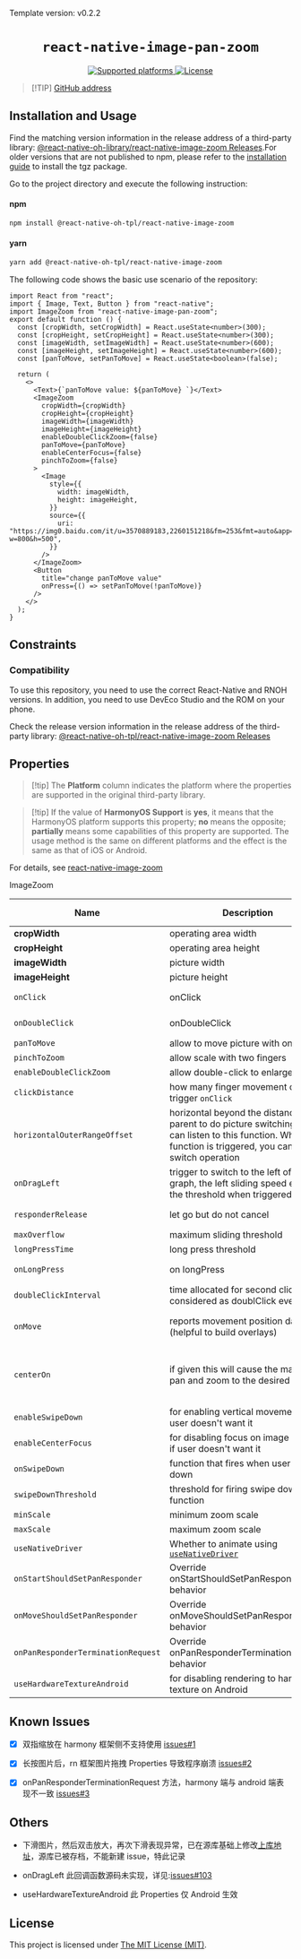 Template version: v0.2.2

<p align="center">
  <h1 align="center"> <code>react-native-image-pan-zoom</code> </h1>
</p>
<p align="center">
        <a href="https://github.com/ascoders/react-native-image-zoom/blob/master">
        <img src="https://img.shields.io/badge/platforms-android%20|%20ios%20|%20harmony%20-lightgrey.svg" alt="Supported platforms" />
    </a>
    <a href="https://github.com/ascoders/react-native-image-zoom/blob/master/LICENSE">
        <img src="https://img.shields.io/badge/license-MIT-green.svg" alt="License" />
    </a>
</p>

> [!TIP] [GitHub address](https://github.com/react-native-oh-library/react-native-image-zoom)

## Installation and Usage

Find the matching version information in the release address of a third-party library: [@react-native-oh-library/react-native-image-zoom Releases](https://github.com/react-native-oh-library/react-native-image-zoom/releases).For older versions that are not published to npm, please refer to the [installation guide](/en/tgz-usage-en.md) to install the tgz package.

Go to the project directory and execute the following instruction:



<!-- tabs:start -->

#### **npm**

```bash
npm install @react-native-oh-tpl/react-native-image-zoom
```

#### **yarn**

```bash
yarn add @react-native-oh-tpl/react-native-image-zoom
```

<!-- tabs:end -->

The following code shows the basic use scenario of the repository:

```tsx
import React from "react";
import { Image, Text, Button } from "react-native";
import ImageZoom from "react-native-image-pan-zoom";
export default function () {
  const [cropWidth, setCropWidth] = React.useState<number>(300);
  const [cropHeight, setCropHeight] = React.useState<number>(300);
  const [imageWidth, setImageWidth] = React.useState<number>(600);
  const [imageHeight, setImageHeight] = React.useState<number>(600);
  const [panToMove, setPanToMove] = React.useState<boolean>(false);

  return (
    <>
      <Text>{`panToMove value: ${panToMove} `}</Text>
      <ImageZoom
        cropWidth={cropWidth}
        cropHeight={cropHeight}
        imageWidth={imageWidth}
        imageHeight={imageHeight}
        enableDoubleClickZoom={false}
        panToMove={panToMove}
        enableCenterFocus={false}
        pinchToZoom={false}
      >
        <Image
          style={{
            width: imageWidth,
            height: imageHeight,
          }}
          source={{
            uri: "https://img0.baidu.com/it/u=3570889183,2260151218&fm=253&fmt=auto&app=138&f=JPEG?w=800&h=500",
          }}
        />
      </ImageZoom>
      <Button
        title="change panToMove value"
        onPress={() => setPanToMove(!panToMove)}
      />
    </>
  );
}
```

## Constraints

### Compatibility

To use this repository, you need to use the correct React-Native and RNOH versions. In addition, you need to use DevEco Studio and the ROM on your phone.

Check the release version information in the release address of the third-party library: [@react-native-oh-tpl/react-native-image-zoom Releases](https://github.com/react-native-oh-library/react-native-image-zoom/releases)

## Properties

> [!tip] The **Platform** column indicates the platform where the properties are supported in the original third-party library.

> [!tip] If the value of **HarmonyOS Support** is **yes**, it means that the HarmonyOS platform supports this property; **no** means the opposite; **partially** means some capabilities of this property are supported. The usage method is the same on different platforms and the effect is the same as that of iOS or Android.

For details, see [react-native-image-zoom](https://github.com/ascoders/react-native-image-zoom)

ImageZoom

| Name                               | Description                                                                                                                                                           | Type                                                                                                                               | Required | Platform | HarmonyOS Support |
| ---------------------------------- | --------------------------------------------------------------------------------------------------------------------------------------------------------------------- | ---------------------------------------------------------------------------------------------------------------------------------- | -------- | -------- | ----------------- |
| **cropWidth**                      | operating area width                                                                                                                                                  | number                                                                                                                             | YES      | ALL      | YES               |
| **cropHeight**                     | operating area height                                                                                                                                                 | number                                                                                                                             | YES      | ALL      | YES               |
| **imageWidth**                     | picture width                                                                                                                                                         | number                                                                                                                             | YES      | ALL      | YES               |
| **imageHeight**                    | picture height                                                                                                                                                        | number                                                                                                                             | YES      | ALL      | YES               |
| `onClick`                          | onClick                                                                                                                                                               | (eventParams: [IOnClick](https://github.com/ascoders/react-native-image-zoom/blob/master/src/image-zoom/image-zoom.type.ts))=>void | NO       | ALL      | YES               |
| `onDoubleClick`                    | onDoubleClick                                                                                                                                                         | (eventParams: IOnClick)=>void                                                                                                      | NO       | ALL      | YES               |
| `panToMove`                        | allow to move picture with one finger                                                                                                                                 | boolean                                                                                                                            | NO       | ALL      | YES               |
| `pinchToZoom`                      | allow scale with two fingers                                                                                                                                          | boolean                                                                                                                            | NO       | ALL      | YES               |
| `enableDoubleClickZoom`            | allow double-click to enlarge                                                                                                                                         | boolean                                                                                                                            | NO       | ALL      | YES               |
| `clickDistance`                    | how many finger movement can also trigger `onClick`                                                                                                                   | number                                                                                                                             | NO       | ALL      | YES               |
| `horizontalOuterRangeOffset`       | horizontal beyond the distance, the parent to do picture switching, you can listen to this function. When this function is triggered, you can do the switch operation | (offsetX?: number)=>void                                                                                                           | NO       | ALL      | YES               |
| `onDragLeft`                       | trigger to switch to the left of the graph, the left sliding speed exceeds the threshold when triggered                                                               | ()=>void                                                                                                                           | NO       | \        | NO                |
| `responderRelease`                 | let go but do not cancel                                                                                                                                              | (vx: number)=>void                                                                                                                 | NO       | ALL      | YES               |
| `maxOverflow`                      | maximum sliding threshold                                                                                                                                             | number                                                                                                                             | NO       | ALL      | YES               |
| `longPressTime`                    | long press threshold                                                                                                                                                  | number                                                                                                                             | NO       | ALL      | YES               |
| `onLongPress`                      | on longPress                                                                                                                                                          | (eventParams: [IOnClick](https://github.com/ascoders/react-native-image-zoom/blob/master/src/image-zoom/image-zoom.type.ts))=>void | NO       | ALL      | YES               |
| `doubleClickInterval	`              | time allocated for second click to be considered as doublClick event                                                                                                  | number                                                                                                                             | NO       | ALL      | YES               |
| `onMove`                           | reports movement position data (helpful to build overlays)                                                                                                            | ( position: [IOnMove](https://github.com/ascoders/react-native-image-zoom/blob/master/src/image-zoom/image-zoom.type.ts) )=>void   | NO       | ALL      | YES               |
| `centerOn`                         | if given this will cause the map to pan and zoom to the desired location                                                                                              | { x: number, y: number, scale: number, duration: number }                                                                          | NO       | ALL      | YES               |
| `enableSwipeDown`                  | for enabling vertical movement if user doesn't want it                                                                                                                | boolean                                                                                                                            | NO       | ALL      | YES               |
| `enableCenterFocus`                | for disabling focus on image center if user doesn't want it                                                                                                           | boolean                                                                                                                            | NO       | ALL      | YES               |
| `onSwipeDown`                      | function that fires when user swipes down                                                                                                                             | () => void                                                                                                                         | NO       | ALL      | YES               |
| `swipeDownThreshold`               | threshold for firing swipe down function                                                                                                                              | number                                                                                                                             | NO       | ALL      | YES               |
| `minScale`                         | minimum zoom scale                                                                                                                                                    | number                                                                                                                             | NO       | ALL      | YES               |
| `maxScale`                         | maximum zoom scale                                                                                                                                                    | number                                                                                                                             | NO       | ALL      | YES               |
| `useNativeDriver`                  | Whether to animate using [`useNativeDriver`](https://reactnative.dev/docs/animations#using-the-native-driver)                                                         | boolean                                                                                                                            | NO       | ALL      | YES               |
| `onStartShouldSetPanResponder`     | Override onStartShouldSetPanResponder behavior                                                                                                                        | () => boolean                                                                                                                      | NO       | ALL      | YES               |
| `onMoveShouldSetPanResponder`      | Override onMoveShouldSetPanResponder behavior                                                                                                                         | () => boolean                                                                                                                      | NO       | ALL      | YES               |
| `onPanResponderTerminationRequest` | Override onPanResponderTerminationRequest behavior                                                                                                                    | () => boolean                                                                                                                      | NO       | ALL      | YES               |
| `useHardwareTextureAndroid`        | for disabling rendering to hardware texture on Android                                                                                                                | boolean                                                                                                                            | NO       | Android  | NO                |

## Known Issues

- [x] 双指缩放在 harmony 框架侧不支持使用 [issues#1](https://github.com/react-native-oh-library/react-native-image-zoom/issues/1)

- [x] 长按图片后，rn 框架图片拖拽 Properties 导致程序崩溃 [issues#2](https://github.com/react-native-oh-library/react-native-image-zoom/issues/2)

- [x] onPanResponderTerminationRequest 方法，harmony 端与 android 端表现不一致 [issues#3](https://github.com/react-native-oh-library/react-native-image-zoom/issues/3)

## Others

- 下滑图片，然后双击放大，再次下滑表现异常，已在源库基础上修改[上库地址](https://github.com/react-native-oh-library/react-native-image-zoom)，源库已被存档，不能新建 issue，特此记录

- onDragLeft 此回调函数源码未实现，详见:[issues#103](https://github.com/ascoders/react-native-image-zoom/issues/103)

- useHardwareTextureAndroid 此 Properties 仅 Android 生效

## License

This project is licensed under [The MIT License (MIT)](https://github.com/ascoders/react-native-image-zoom/blob/master/LICENSE).
